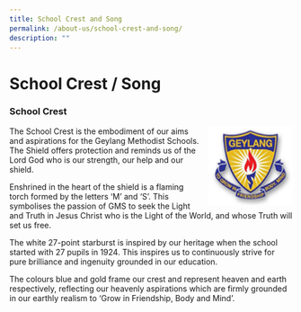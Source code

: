 ```yaml
---
title: School Crest and Song
permalink: /about-us/school-crest-and-song/
description: ""
---
```

# **School Crest / Song**

### School Crest

<img src="/images/schlogo.png" style="width:150px;height:140px;margin-left:15px;" align = "right">

The School Crest is the embodiment of our aims and aspirations for the Geylang Methodist Schools. The Shield offers protection and reminds us of the Lord God who is our strength, our help and our shield.

Enshrined in the heart of the shield is a flaming torch formed by the letters ‘M’ and ‘S’. This symbolises the passion of GMS to seek the Light and Truth in Jesus Christ who is the Light of the World, and whose Truth will set us free.

The white 27-point starburst is inspired by our heritage when the school started with 27 pupils in 1924. This inspires us to continuously strive for pure brilliance and ingenuity grounded in our education.

The colours blue and gold frame our crest and represent heaven and earth respectively, reflecting our heavenly aspirations which are firmly grounded in our earthly realism to ‘Grow in Friendship, Body and Mind’.